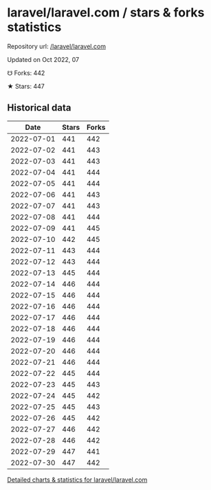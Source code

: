 # laravel/laravel.com / stars & forks statistics

Repository url: [/laravel/laravel.com](https://github.com/laravel/laravel.com)

Updated on Oct 2022, 07

☋ Forks: 442

★ Stars: 447

## Historical data
| Date | Stars | Forks |
|------|-------|-------|
| 2022-07-01 | 441 | 442 | 
| 2022-07-02 | 441 | 443 | 
| 2022-07-03 | 441 | 443 | 
| 2022-07-04 | 441 | 444 | 
| 2022-07-05 | 441 | 444 | 
| 2022-07-06 | 441 | 443 | 
| 2022-07-07 | 441 | 443 | 
| 2022-07-08 | 441 | 444 | 
| 2022-07-09 | 441 | 445 | 
| 2022-07-10 | 442 | 445 | 
| 2022-07-11 | 443 | 444 | 
| 2022-07-12 | 443 | 444 | 
| 2022-07-13 | 445 | 444 | 
| 2022-07-14 | 446 | 444 | 
| 2022-07-15 | 446 | 444 | 
| 2022-07-16 | 446 | 444 | 
| 2022-07-17 | 446 | 444 | 
| 2022-07-18 | 446 | 444 | 
| 2022-07-19 | 446 | 444 | 
| 2022-07-20 | 446 | 444 | 
| 2022-07-21 | 446 | 444 | 
| 2022-07-22 | 445 | 444 | 
| 2022-07-23 | 445 | 443 | 
| 2022-07-24 | 445 | 442 | 
| 2022-07-25 | 445 | 443 | 
| 2022-07-26 | 445 | 442 | 
| 2022-07-27 | 446 | 442 | 
| 2022-07-28 | 446 | 442 | 
| 2022-07-29 | 447 | 441 | 
| 2022-07-30 | 447 | 442 | 


[Detailed charts & statistics for laravel/laravel.com](https://reviewgithub.com/rep/laravel/laravel.com)
